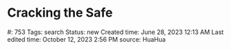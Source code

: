 # Cracking the Safe

#: 753
Tags: search
Status: new
Created time: June 28, 2023 12:13 AM
Last edited time: October 12, 2023 2:56 PM
source: HuaHua